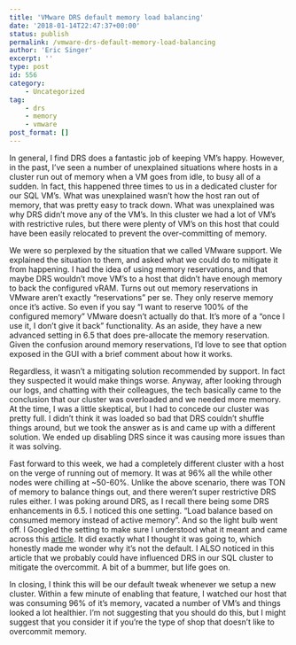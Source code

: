 ```yaml
---
title: 'VMware DRS default memory load balancing'
date: '2018-01-14T22:47:37+00:00'
status: publish
permalink: /vmware-drs-default-memory-load-balancing
author: 'Eric Singer'
excerpt: ''
type: post
id: 556
category:
    - Uncategorized
tag:
    - drs
    - memory
    - vmware
post_format: []
---
```

In general, I find DRS does a fantastic job of keeping VM’s happy. However, in the past, I’ve seen a number of unexplained situations where hosts in a cluster run out of memory when a VM goes from idle, to busy all of a sudden. In fact, this happened three times to us in a dedicated cluster for our SQL VM’s. What was unexplained wasn’t how the host ran out of memory, that was pretty easy to track down. What was unexplained was why DRS didn’t move any of the VM’s. In this cluster we had a lot of VM’s with restrictive rules, but there were plenty of VM’s on this host that could have been easily relocated to prevent the over-committing of memory.

We were so perplexed by the situation that we called VMware support. We explained the situation to them, and asked what we could do to mitigate it from happening. I had the idea of using memory reservations, and that maybe DRS wouldn’t move VM’s to a host that didn’t have enough memory to back the configured vRAM. Turns out out memory reservations in VMware aren’t exactly “reservations” per se. They only reserve memory once it’s active. So even if you say “I want to reserve 100% of the configured memory” VMware doesn’t actually do that. It’s more of a “once I use it, I don’t give it back” functionality. As an aside, they have a new advanced setting in 6.5 that does pre-allocate the memory reservation. Given the confusion around memory reservations, I’d love to see that option exposed in the GUI with a brief comment about how it works.

Regardless, it wasn’t a mitigating solution recommended by support. In fact they suspected it would make things worse. Anyway, after looking through our logs, and chatting with their colleagues, the tech basically came to the conclusion that our cluster was overloaded and we needed more memory. At the time, I was a little skeptical, but I had to concede our cluster was pretty full. I didn’t think it was loaded so bad that DRS couldn’t shuffle things around, but we took the answer as is and came up with a different solution. We ended up disabling DRS since it was causing more issues than it was solving.

Fast forward to this week, we had a completely different cluster with a host on the verge of running out of memory. It was at 96% all the while other nodes were chilling at ~50-60%. Unlike the above scenario, there was TON of memory to balance things out, and there weren’t super restrictive DRS rules either. I was poking around DRS, as I recall there being some DRS enhancements in 6.5. I noticed this one setting. “Load balance based on consumed memory instead of active memory”. And so the light bulb went off. I Googled the setting to make sure I understood what it meant and came across this [article](https://blogs.vmware.com/vsphere/2016/05/load-balancing-vsphere-clusters-with-drs.html). It did exactly what I thought it was going to, which honestly made me wonder why it’s not the default. I ALSO noticed in this article that we probably could have influenced DRS in our SQL cluster to mitigate the overcommit. A bit of a bummer, but life goes on.

In closing, I think this will be our default tweak whenever we setup a new cluster. Within a few minute of enabling that feature, I watched our host that was consuming 96% of it’s memory, vacated a number of VM’s and things looked a lot healthier. I’m not suggesting that you should do this, but I might suggest that you consider it if you’re the type of shop that doesn’t like to overcommit memory.